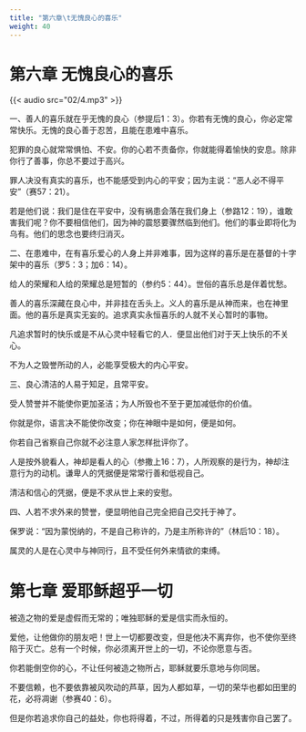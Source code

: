 ```yaml
---
title: "第六章\t无愧良心的喜乐"
weight: 40
---
```

# 第六章	无愧良心的喜乐

{{< audio src="02/4.mp3" >}}

一、善人的喜乐就在乎无愧的良心（参提后1：3）。你若有无愧的良心，你必定常常快乐。无愧的良心善于忍苦，且能在患难中喜乐。

犯罪的良心就常常惧怕、不安。你的心若不责备你，你就能得着愉快的安息。除非你行了善事，你总不要过于高兴。

罪人决没有真实的喜乐，也不能感受到内心的平安；因为主说：“恶人必不得平安”（赛57：21）。

若是他们说：我们是住在平安中，没有祸患会落在我们身上（参路12：19），谁敢害我们呢？你不要相信他们，因为神的震怒要骤然临到他们。他们的事业即将化为乌有。他们的思念也要终归消灭。

二、在患难中，在有喜乐爱心的人身上并非难事，因为这样的喜乐是在基督的十字架中的喜乐（罗5：3；加6：14）。

给人的荣耀和人给的荣耀总是短暂的（参约5：44）。世俗的喜乐总是伴着忧愁。

善人的喜乐深藏在良心中，并非挂在舌头上。义人的喜乐是从神而来，也在神里面。他的喜乐是真实无妄的。追求真实永恒喜乐的人就不关心暂时的事物。

凡追求暂时的快乐或是不从心灵中轻看它的人．便显出他们对于天上快乐的不关心。

不为人之毁誉所动的人，必能享受极大的内心平安。

三、良心清洁的人易于知足，且常平安。

受人赞誉并不能使你更加圣洁；为人所毁也不至于更加减低你的价值。

你就是你，语言决不能使你改变；你在神眼中是如何，便是如何。

你若自己省察自己你就不必注意人家怎样批评你了。

人是按外貌看人，神却是看人的心（参撒上16：7），人所观察的是行为，神却注意行为的动机。谦卑人的凭据便是常常行善和低视自己。

清洁和信心的凭据，便是不求从世上来的安慰。

四、人若不求外来的赞誉，便显明他自己完全把自己交托于神了。

保罗说：“因为蒙悦纳的，不是自己称许的，乃是主所称许的”（林后10：18）。

属灵的人是在心灵中与神同行，且不受任何外来情欲的束缚。

# 第七章	爱耶稣超乎一切

被造之物的爱是虚假而无常的；唯独耶稣的爱是信实而永恒的。

爱他，让他做你的朋友吧！世上一切都要改变，但是他决不离弃你，也不使你至终陷于灭亡。总有一个时候，你必须离开世上的一切，不论你愿意与否。

你若能倒空你的心，不让任何被造之物所占，耶稣就要乐意地与你同居。

不要信赖，也不要依靠被风吹动的芦草，因为人都如草，一切的荣华也都如田里的花，必将凋谢（参赛40：6）。

但是你若追求你自己的益处，你也将得着，不过，所得着的只是残害你自己罢了。
